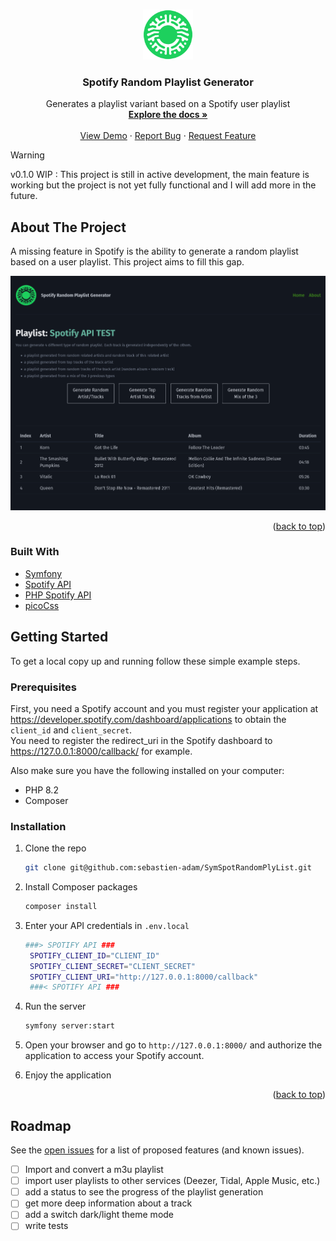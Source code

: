 <a name="readme-top"></a>

<!-- PROJECT LOGO -->
<br />
<div align="center">
  <a href="https://github.com/sebastien-adam/SymSpotRandomPlyList">
    <img src="assets/images/logo.svg" alt="The spotify random playlist generator logo" width="80" height="80">
  </a>

<h3 align="center">Spotify Random Playlist Generator</h3>

  <p align="center">
    Generates a playlist variant based on a Spotify user playlist
    <br />
    <a href="https://github.com/sebastien-adam/SymSpotRandomPlyList"><strong>Explore the docs »</strong></a>
    <br />
    <br />
    <a href="https://github.com/sebastien-adam/SymSpotRandomPlyList">View Demo</a>
    ·
    <a href="https://github.com/sebastien-adam/SymSpotRandomPlyList/issues/new?labels=bug&template=bug-report---.md">Report Bug</a>
    ·
    <a href="https://github.com/sebastien-adam/SymSpotRandomPlyList/issues/new?labels=enhancement&template=feature-request---.md">Request Feature</a>
  </p>
</div>



> [!WARNING]
> v0.1.0 WIP : This project is still in active development, the main feature is working but the project is not yet fully functional and I will add more in the future.

<!-- ABOUT THE PROJECT -->
## About The Project

A missing feature in Spotify is the ability to generate a random playlist based on a user playlist. This project aims to fill this gap.  

![Spotify Random Playlist Generator](./spotify_random_playlist_screenshot.png)

<p align="right">(<a href="#readme-top">back to top</a>)</p>

### Built With

* [Symfony](https://symfony.com/)
* [Spotify API](https://developer.spotify.com/documentation/web-api/)
* [PHP Spotify API](https://github.com/jwilsson/spotify-web-api-php)
* [picoCss](https://picocss.com/)

## Getting Started

To get a local copy up and running follow these simple example steps.

### Prerequisites

First, you need a Spotify account and you must register your application at https://developer.spotify.com/dashboard/applications to obtain the `client_id` and `client_secret`.  
You need to register the redirect_uri in the Spotify dashboard to https://127.0.0.1:8000/callback/ for example.

Also make sure you have the following installed on your computer:

* PHP 8.2
* Composer

### Installation

1. Clone the repo

   ```sh
   git clone git@github.com:sebastien-adam/SymSpotRandomPlyList.git
   ```

2. Install Composer packages

   ```sh
   composer install
   ```

3. Enter your API credentials in `.env.local`

   ```sh
   ###> SPOTIFY API ### 
    SPOTIFY_CLIENT_ID="CLIENT_ID"
    SPOTIFY_CLIENT_SECRET="CLIENT_SECRET"
    SPOTIFY_CLIENT_URI="http://127.0.0.1:8000/callback"
    ###< SPOTIFY API ###

4. Run the server

   ```sh
   symfony server:start
   ```

5. Open your browser and go to `http://127.0.0.1:8000/` and authorize the application to access your Spotify account.
6. Enjoy the application

<p align="right">(<a href="#readme-top">back to top</a>)</p>

## Roadmap

See the [open issues](https://github.com/sebastien-adam/SymSpotRandomPlyList/issues) for a list of proposed features (and known issues).

* [ ] Import and convert a m3u playlist
* [ ] import user playlists to other services (Deezer, Tidal, Apple Music, etc.)
* [ ] add a status to see the progress of the playlist generation
* [ ] get more deep information about a track
* [ ] add a switch dark/light theme mode
* [ ] write tests
